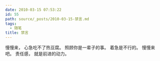 ```yaml
---
date: 2010-03-15 07:53:22
id: 55
path: source/_posts/2010-03-15-禁言.md
tags:
  - 随笔
title: 禁言
---
```


慢慢来，
心急吃不了热豆腐。
照顾你是一辈子的事。
着急是不行的。
慢慢来吧。
责任感，
就是前进的动力。